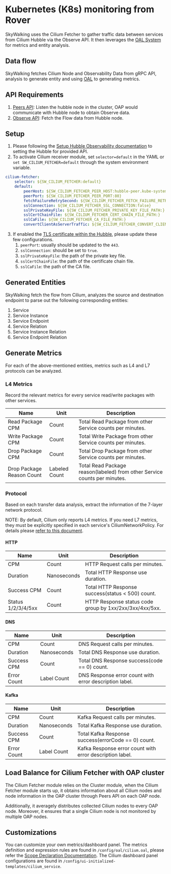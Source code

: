 # Kubernetes (K8s) monitoring from Rover

SkyWalking uses the Cilium Fetcher to gather traffic data between services from Cilium Hubble via the Observe API. It then leverages the [OAL System](./../../concepts-and-designs/oal.md) for metrics and entity analysis.

## Data flow

SkyWalking fetches Cilium Node and Observability Data from gRPC API, analysis to generate entity and using [OAL](./../../concepts-and-designs/oal.md) to generating metrics.

## API Requirements

1. [Peers API](https://github.com/cilium/cilium/blob/main/api/v1/peer/peer_grpc.pb.go#L33-L39): Listen the hubble node in the cluster, OAP would communicate with Hubble node to obtain Observe data.
2. [Observe API](https://github.com/cilium/cilium/blob/main/api/v1/observer/observer_grpc.pb.go#L41): Fetch the Flow data from Hubble node.

## Setup
1. Please following the [Setup Hubble Observability documentation](https://docs.cilium.io/en/stable/gettingstarted/hubble_setup/) to setting the Hubble for provided API.
2. To activate Cilium receiver module, set `selector=default` in the YAML or `set SW_CILIUM_FETCHER=default` through the system environment variable.
```yaml
cilium-fetcher:
    selector: ${SW_CILIUM_FETCHER:default}
    default:
        peerHost: ${SW_CILIUM_FETCHER_PEER_HOST:hubble-peer.kube-system.svc.cluster.local}
        peerPort: ${SW_CILIUM_FETCHER_PEER_PORT:80}
        fetchFailureRetrySecond: ${SW_CILIUM_FETCHER_FETCH_FAILURE_RETRY_SECOND:10}
        sslConnection: ${SW_CILIUM_FETCHER_SSL_CONNECTION:false}
        sslPrivateKeyFile: ${SW_CILIUM_FETCHER_PRIVATE_KEY_FILE_PATH:}
        sslCertChainFile: ${SW_CILIUM_FETCHER_CERT_CHAIN_FILE_PATH:}
        sslCaFile: ${SW_CILIUM_FETCHER_CA_FILE_PATH:}
        convertClientAsServerTraffic: ${SW_CILIUM_FETCHER_CONVERT_CLIENT_AS_SERVER_TRAFFIC:true}
```
3. If enabled the [TLS certificate within the Hubble](https://docs.cilium.io/en/stable/gettingstarted/hubble-configuration/#tls-certificates), please update these few configurations.
   1. `peerPort`: usually should be updated to the `443`.
   2. `sslConnection`: should be set to `true`.
   3. `sslPrivateKeyFile`: the path of the private key file.
   4. `sslCertChainFile`: the path of the certificate chain file.
   5. `sslCaFile`: the path of the CA file.

## Generated Entities

SkyWalking fetch the flow from Cilium, analyzes the source and destination endpoint to parse out the following corresponding entities:
1. Service
2. Service Instance
3. Service Endpoint
4. Service Relation
5. Service Instance Relation
6. Service Endpoint Relation

## Generate Metrics

For each of the above-mentioned entities, metrics such as L4 and L7 protocols can be analyzed.

### L4 Metrics

Record the relevant metrics for every service read/write packages with other services.

| Name                      | Unit          | Description                                                               |
|---------------------------|---------------|---------------------------------------------------------------------------|
| Read Package CPM          | Count         | Total Read Package from other Service counts per minutes.                 |
| Write Package CPM         | Count         | Total Write Package from other Service counts per minutes.                | 
| Drop Package CPM          | Count         | Total Drop Package from other Service counts per minutes.                 |
| Drop Package Reason Count | Labeled Count | Total Read Package reason(labeled) from other Service counts per minutes. | 

### Protocol

Based on each transfer data analysis, extract the information of the 7-layer network protocol.

NOTE: By default, Cilium only reports L4 metrics. If you need L7 metrics, 
they must be explicitly specified in each service's CiliumNetworkPolicy. For details please [refer to this document](https://docs.cilium.io/en/latest/security/).

#### HTTP

| Name               | Unit        | Description                                             |
|--------------------|-------------|---------------------------------------------------------|
| CPM                | Count       | HTTP Request calls per minutes.                         |
| Duration           | Nanoseconds | Total HTTP Response use duration.                       |
| Success CPM        | Count       | Total HTTP Response success(status < 500) count.        |
| Status 1/2/3/4/5xx | Count       | HTTP Response status code group by 1xx/2xx/3xx/4xx/5xx. |

#### DNS

| Name        | Unit        | Description                                            |
|-------------|-------------|--------------------------------------------------------|
| CPM         | Count       | DNS Request calls per minutes.                         |
| Duration    | Nanoseconds | Total DNS Response use duration.                       |
| Success CPM | Count       | Total DNS Response success(code == 0) count.           |
| Error Count | Label Count | DNS Response error count with error description label. |

#### Kafka

| Name        | Unit        | Description                                              |
|-------------|-------------|----------------------------------------------------------|
| CPM         | Count       | Kafka Request calls per minutes.                         |
| Duration    | Nanoseconds | Total Kafka Response use duration.                       |
| Success CPM | Count       | Total Kafka Response success(errorCode == 0) count.      |
| Error Count | Label Count | Kafka Response error count with error description label. |

## Load Balance for Cilium Fetcher with OAP cluster

The Cilium Fetcher module relies on the Cluster module, when the Cilium Fetcher module starts up, 
it obtains information about all Cilium nodes and node information in the OAP cluster through Peers API on each OAP node. 

Additionally, it averagely distributes collected Cilium nodes to every OAP node. 
Moreover, it ensures that a single Cilium node is not monitored by multiple OAP nodes.

## Customizations
You can customize your own metrics/dashboard panel.
The metrics definition and expression rules are found in `/config/oal/cilium.oal`, please refer the [Scope Declaration Documentation](../../concepts-and-designs/scope-definitions.md#scopes-with-cilium-prefix).
The Cilium dashboard panel configurations are found in `/config/ui-initialized-templates/cilium_service`.
